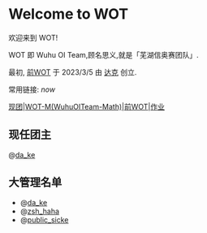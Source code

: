 # Welcome to WOT

欢迎来到 WOT!

WOT 即 Wuhu OI Team,顾名思义,就是「芜湖信奥赛团队」.

最初, [前WOT](https://www.luogu.com.cn/team/56436) 于 2023/3/5 由 [达克](https://mahaoming2022.github.io) 创立.

常用链接: $now$

[现团](https://www.luogu.com.cn/team/77751)|[WOT-M(WuhuOITeam-Math)](https://www.luogu.com.cn/team/75244)|[前WOT](https://www.luogu.com.cn/team/56436)|[作业](https://www.luogu.com.cn/training/464275)

## 现任团主

@[da_ke](https://www.luogu.com.cn/user/766675)

## 大管理名单

- @[da_ke](https://www.luogu.com.cn/user/766675)
- @[zsh_haha](https://www.luogu.com.cn/user/757139)
- @[public_sicke](https://www.luogu.com.cn/user/1002529)
